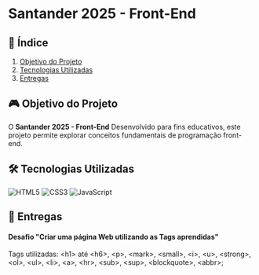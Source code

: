 # Santander 2025 - Front-End 

## 📑 Índice

1. [Objetivo do Projeto](#-objetivo-do-projeto)
2. [Tecnologias Utilizadas](#-tecnologias-utilizadas)
3. [Entregas](#-entregas)




## 🎮 Objetivo do Projeto

O **Santander 2025 - Front-End** Desenvolvido para fins educativos, este projeto permite explorar conceitos fundamentais de programação front-end.

## 🛠️ Tecnologias Utilizadas

![HTML5](https://img.shields.io/badge/HTML5-fff?style=flat&logo=HTML5&logoColor=FFFFFF&labelColor=E34F26)
![CSS3](https://img.shields.io/badge/CSS3-fff?style=flat&logo=CSS3&logoColor=FFFFFF&labelColor=1572B6)
![JavaScript](https://img.shields.io/badge/JavaScript-grey?style=flat&logo=javascript)


## 🚀 Entregas

#### Desafio "Criar uma página Web utilizando as Tags aprendidas"

Tags utilizadas: &lt;h1&gt; até &lt;h6&gt;, &lt;p&gt;, &lt;mark&gt;, &lt;small&gt;, &lt;i&gt;, &lt;u&gt;, &lt;strong&gt;, &lt;ol&gt;, &lt;ul&gt;, &lt;li&gt;, &lt;a&gt;, &lt;hr&gt;, &lt;sub&gt;, &lt;sup&gt;, &lt;blockquote&gt;, &lt;abbr&gt;;
